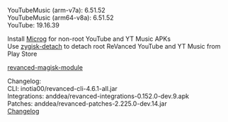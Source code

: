YouTubeMusic (arm-v7a): 6.51.52  
YouTubeMusic (arm64-v8a): 6.51.52  
YouTube: 19.16.39  

Install [Microg](https://github.com/ReVanced/GmsCore/releases) for non-root YouTube and YT Music APKs  
Use [zygisk-detach](https://github.com/j-hc/zygisk-detach) to detach root ReVanced YouTube and YT Music from Play Store  

[revanced-magisk-module](https://github.com/j-hc/revanced-magisk-module)  

Changelog:  
CLI: inotia00/revanced-cli-4.6.1-all.jar  
Integrations: anddea/revanced-integrations-0.152.0-dev.9.apk  
Patches: anddea/revanced-patches-2.225.0-dev.14.jar  
[Changelog](https://github.com/anddea/revanced-patches/releases/tag/vdev.14)  
